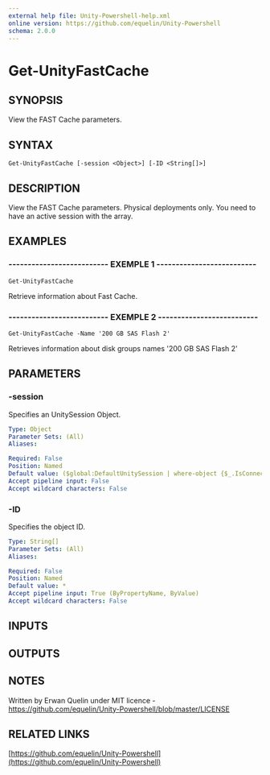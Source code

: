 ```yaml
---
external help file: Unity-Powershell-help.xml
online version: https://github.com/equelin/Unity-Powershell
schema: 2.0.0
---
```


# Get-UnityFastCache

## SYNOPSIS
View the FAST Cache parameters.

## SYNTAX

```
Get-UnityFastCache [-session <Object>] [-ID <String[]>]
```

## DESCRIPTION
View the FAST Cache parameters.
Physical deployments only.
You need to have an active session with the array.

## EXAMPLES

### -------------------------- EXEMPLE 1 --------------------------
```
Get-UnityFastCache
```

Retrieve information about Fast Cache.

### -------------------------- EXEMPLE 2 --------------------------
```
Get-UnityFastCache -Name '200 GB SAS Flash 2'
```

Retrieves information about disk groups names '200 GB SAS Flash 2'

## PARAMETERS

### -session
Specifies an UnitySession Object.

```yaml
Type: Object
Parameter Sets: (All)
Aliases: 

Required: False
Position: Named
Default value: ($global:DefaultUnitySession | where-object {$_.IsConnected -eq $true})
Accept pipeline input: False
Accept wildcard characters: False
```

### -ID
Specifies the object ID.

```yaml
Type: String[]
Parameter Sets: (All)
Aliases: 

Required: False
Position: Named
Default value: *
Accept pipeline input: True (ByPropertyName, ByValue)
Accept wildcard characters: False
```

## INPUTS

## OUTPUTS

## NOTES
Written by Erwan Quelin under MIT licence - https://github.com/equelin/Unity-Powershell/blob/master/LICENSE

## RELATED LINKS

[https://github.com/equelin/Unity-Powershell](https://github.com/equelin/Unity-Powershell)

